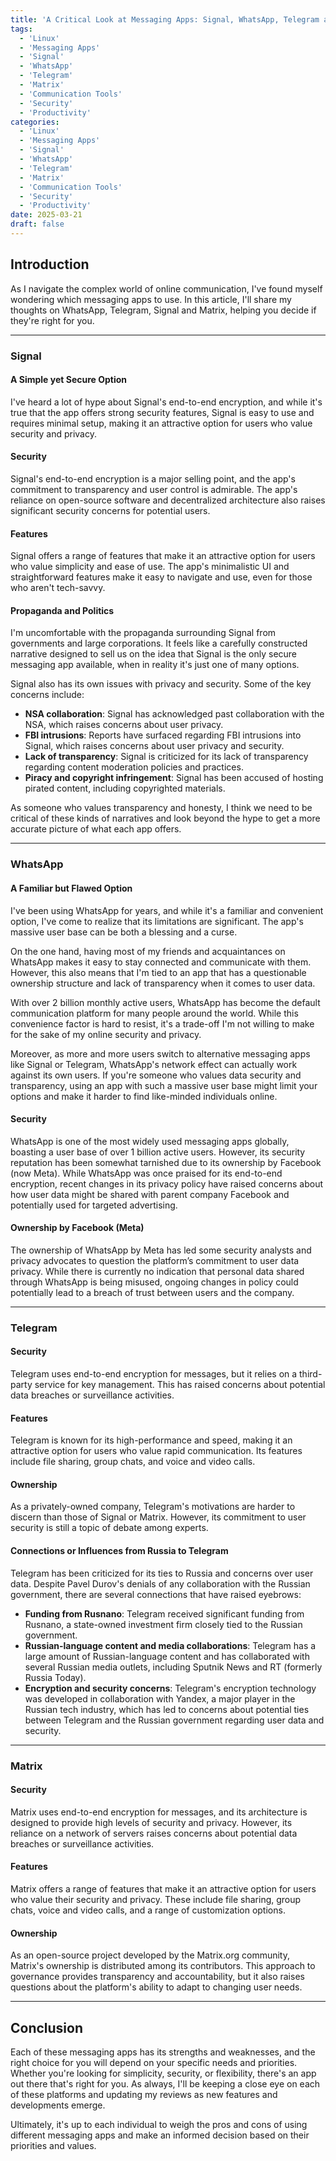 ```yaml
--- 
title: 'A Critical Look at Messaging Apps: Signal, WhatsApp, Telegram and Matrix'
tags: 
  - 'Linux'
  - 'Messaging Apps'
  - 'Signal'
  - 'WhatsApp'
  - 'Telegram'
  - 'Matrix'
  - 'Communication Tools'
  - 'Security'
  - 'Productivity'
categories: 
  - 'Linux'
  - 'Messaging Apps'
  - 'Signal'
  - 'WhatsApp'
  - 'Telegram'
  - 'Matrix'
  - 'Communication Tools'
  - 'Security'
  - 'Productivity'
date: 2025-03-21
draft: false
---
```


## Introduction
As I navigate the complex world of online communication, I've found myself wondering 
which messaging apps to use. In this article, I'll share my thoughts on WhatsApp, 
Telegram, Signal and Matrix, helping you decide if they're right for you.

---

### **Signal**
#### A Simple yet Secure Option
I've heard a lot of hype about Signal's end-to-end encryption, and while it's true that the app offers strong security features, Signal is easy to use and requires minimal setup, making it an attractive option for users who value security and privacy.

#### Security
Signal's end-to-end encryption is a major selling point, and the app's commitment to transparency and user control is admirable. The app's reliance on open-source software and decentralized architecture also raises significant security concerns for potential users.

#### Features
Signal offers a range of features that make it an attractive option for users who value simplicity and ease of use. The app's minimalistic UI and straightforward features make it easy to navigate and use, even for those who aren't tech-savvy.

#### Propaganda and Politics
I'm uncomfortable with the propaganda surrounding Signal from governments and large corporations. It feels like a carefully constructed narrative designed to sell us on the idea that Signal is the only secure messaging app available, when in reality it's just one of many options.

Signal also has its own issues with privacy and security. Some of the key concerns include:
*   **NSA collaboration**: Signal has acknowledged past collaboration with the NSA, which raises concerns about user privacy.
*   **FBI intrusions**: Reports have surfaced regarding FBI intrusions into Signal, which raises concerns about user privacy and security.
*   **Lack of transparency**: Signal is criticized for its lack of transparency regarding content moderation policies and practices.
*   **Piracy and copyright infringement**: Signal has been accused of hosting pirated content, including copyrighted materials.

As someone who values transparency and honesty, I think we need to be critical of these kinds of narratives and look beyond the hype to get a more accurate picture of what each app offers.


---

### **WhatsApp**
#### A Familiar but Flawed Option
I've been using WhatsApp for years, and while it's a familiar and convenient option, I've come to realize that its limitations are significant. The app's massive user base can be both a blessing and a curse.

On the one hand, having most of my friends and acquaintances on WhatsApp makes it easy to stay connected and communicate with them. However, this also means that I'm tied to an app that has a questionable ownership structure and lack of transparency when it comes to user data.

With over 2 billion monthly active users, WhatsApp has become the default communication platform for many people around the world. While this convenience factor is hard to resist, it's a trade-off I'm not willing to make for the sake of my online security and privacy.

Moreover, as more and more users switch to alternative messaging apps like Signal or Telegram, WhatsApp's network effect can actually work against its own users. If you're someone who values data security and transparency, using an app with such a massive user base might limit your options and make it harder to find like-minded individuals online.

#### Security
WhatsApp is one of the most widely used messaging apps globally, boasting a user base of over 1 billion active users. However, its security reputation has been somewhat tarnished due to its ownership by Facebook (now Meta). While WhatsApp was once praised 
for its end-to-end encryption, recent changes in its privacy policy have raised concerns about how user data might be shared with parent company Facebook and potentially used for targeted advertising.

#### Ownership by Facebook (Meta)
The ownership of WhatsApp by Meta has led some security analysts and privacy advocates  to question the platform’s commitment to user data privacy. While there is currently no indication that personal data shared through WhatsApp is being misused, ongoing changes in policy could potentially lead to a breach of trust between users and the company.

---

### **Telegram**
#### Security
Telegram uses end-to-end encryption for messages, but it relies on a third-party service for key management. This has raised concerns about potential data breaches or surveillance activities.
#### Features
Telegram is known for its high-performance and speed, making it an attractive option for users who value rapid communication. Its features include file sharing, group chats, and voice and video calls.
#### Ownership
As a privately-owned company, Telegram's motivations are harder to discern than those of Signal or Matrix. However, its commitment to user security is still a topic of debate among experts.
#### Connections or Influences from Russia to Telegram
Telegram has been criticized for its ties to Russia and concerns over user data. Despite Pavel Durov's denials of any collaboration with the Russian government, there are several connections that have raised eyebrows:
  * **Funding from Rusnano**: Telegram received significant funding from Rusnano, a state-owned investment firm closely tied to the Russian government.
  * **Russian-language content and media collaborations**: Telegram has a large amount of Russian-language content and has collaborated with several Russian media outlets, including Sputnik News and RT (formerly Russia Today).
  * **Encryption and security concerns**: Telegram's encryption technology was developed in collaboration with Yandex, a major player in the Russian tech industry, which has led to concerns about potential ties between Telegram and the Russian government regarding user data and security.


---

### **Matrix**
#### Security
Matrix uses end-to-end encryption for messages, and its architecture is designed to provide high levels of security and privacy. However, its reliance on a network of servers raises concerns about potential data breaches or surveillance activities.
#### Features
Matrix offers a range of features that make it an attractive option for users who value their security and privacy. These include file sharing, group chats, voice and video calls, and a range of customization options.
#### Ownership
As an open-source project developed by the Matrix.org community, Matrix's ownership is distributed among its contributors. This approach to governance provides transparency and accountability, but it also raises questions about the platform's ability to adapt to changing user needs.

---

## Conclusion
Each of these messaging apps has its strengths and weaknesses, and the right choice for you will depend on your specific needs and priorities. Whether you're looking for simplicity, security, or flexibility, there's an app out there that's right for you. As always, I'll be keeping a close eye on each of these platforms and updating my reviews as new features and developments emerge.

Ultimately, it's up to each individual to weigh the pros and cons of using different messaging apps and make an informed decision based on their priorities and values.